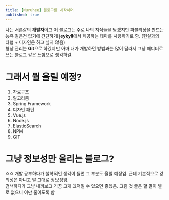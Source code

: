 ```yaml
---
title: [Nuruhee] 블로그를 시작하며
published: true
---
```


나는 서른살의 **개발자**이고 이 블로그는 주로 나의 지식들을 담겠지만 
~~퍼블리싱을 만드는 능력~~ 같은건 없기에 간단하게 **jeykyll**에서 제공하는 테마를 사용하기로 함. (현실과의 타협 + 디자인은 하고 싶지 않음)
<br> 형상 관리는 **Git**으로 하겠지만 아마 내가 개발하던 방법과는 많이 달라서 그냥 에디터로 쓰는 블로그 같은 느낌으로 생각하길.

# [](#header-1) 그래서 뭘 올릴 예정?

1. 자료구조
2. 알고리즘
3. Spring Framework
4. 디자인 패턴
5. Vue.js
6. Node.js
7. ElasticSearch
8. NPM
9. GIT

# [](#header-1) 그냥 정보성만 올리는 블로그?

ㅇㅇ 개발 공부하다가 철학적인 생각이 들면 그 부분도 올릴 예정임. 근데 기본적으로 강의성은 아니고 말 그대로 정보성임. <br>
검색하다가 그냥 내꺼보고 가끔 고개 끄덕일 수 있으면 좋겠음.
그럼 첫 글은 할 말이 별로 없으니 이만 줄이도록 함
